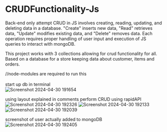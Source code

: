# CRUDFunctionality-Js
Back-end only attempt
CRUD in JS involves creating, reading, updating, and deleting data in a database. "Create" inserts new data, "Read" retrieves data, "Update" modifies existing data, and "Delete" removes data. Each operation requires proper handling of user input and execution of JS queries to interact with mongoDB.

This project works with 3 collections allowing for crud functionality for all. Based on a database for a store keeping data about customer, items and orders.

//node-modules are required to run this <br><br>
start up db in terminal<br>
![Screenshot 2024-04-30 191654](https://github.com/DanGore04/CRUDFunctionality-Js/assets/161526710/1c1afd71-c502-471e-a8e8-8cafdc9a6b00)

using layout explained in comments perform CRUD using rapidAPI<br>
![Screenshot 2024-04-30 192326](https://github.com/DanGore04/CRUDFunctionality-Js/assets/161526710/536c1e5d-b857-41f7-a169-7660652a5530)
![Screenshot 2024-04-30 192133](https://github.com/DanGore04/CRUDFunctionality-Js/assets/161526710/a436b26c-06d4-4c31-9a2e-18bc9acdbbd0)
![Screenshot 2024-04-30 192039](https://github.com/DanGore04/CRUDFunctionality-Js/assets/161526710/4cce0d12-9727-46d2-b420-261433d70a34)

screenshot of user actually added to mongoDB <br>
![Screenshot 2024-04-30 192405](https://github.com/DanGore04/CRUDFunctionality-Js/assets/161526710/bc5f2948-57c9-435e-9c55-6045e1f3280d)
